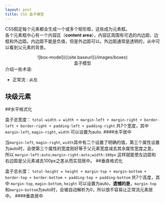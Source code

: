 ```yaml
---
layout: post
title: CSS 盒子模型
---
```

CSS假定每个元素都会生成一个或多个矩形框，这些成为元素框。  
各个元素框中心有一个内容区（**content area**），内容区周围有可选的内边距、边框和外边距。内边距不能是负值，但是外边距可以。外边距通常是透明的，从中可以看到父元素的背景。  
<center>![box-model]({{site.baseurl}}/images/boxes)</center>
<center>盒子模型</center>
介绍一些术语:  

+ 正常流 : 从左
	
块级元素
-------
##水平格式化

盒子总宽度：
`total-width = width + margin-left + margin-right + border-left + border-right + padding-left + padding-right`
共7个宽度，其中 `margin-left`, `magin-right`, `width` 可以设置为auto.
####水平居中

当`margin-left`, `magin-right`, `width`其中有二个设置了明确的值，第三个属性设置为auto时，会使第三个属性的宽度刚好等于父元素宽度减去其余属性宽度之差。  
所以 `margin-left:auto;margin-right:auto;width:100px` 这样就能使左边距和右边距是父元素减去100px之差从而实现居中。
##垂直格式化

盒子总长度：
`total-height = height + margin-top + margin-bottom + border-top + border-bottom + padding-top + padding-bottom` 
共7个高度，其中 `margin-top`, `magin-bottom`, `height` 可以设置为auto，__遗憾的是__，`margin-top`和`margin-bottom`为auto时，会被自动解析为0，所以很不容易让正常流元素居中。
####垂直居中